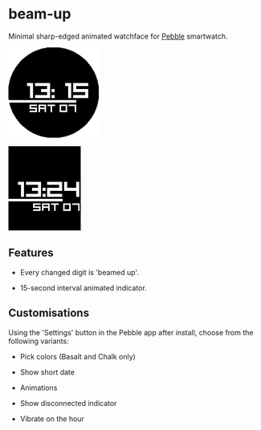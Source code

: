 # beam-up

Minimal sharp-edged animated watchface for [Pebble](https://getpebble.com) smartwatch.

![screenshot1](screenshots/round.png)

![screenshot3](screenshots/rect.png)


## Features

* Every changed digit is 'beamed up'.

* 15-second interval animated indicator.


## Customisations

Using the 'Settings' button in the Pebble app after install, choose from the following variants:

* Pick colors (Basalt and Chalk only)

* Show short date

* Animations

* Show disconnected indicator

* Vibrate on the hour